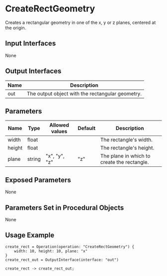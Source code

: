 # CreateRectGeometry

Creates a rectangular geometry in one of the x, y or z planes, centered at the
origin.

## Input Interfaces

None


## Output Interfaces

| Name | Description                                      |
|------|--------------------------------------------------|
| out  | The output object with the rectangular geometry. |

## Parameters

| Name   | Type   | Allowed values | Default | Description                                 |
|--------|--------|----------------|---------|---------------------------------------------|
| width  | float  |                |         | The rectangle's width.                      |
| height | float  |                |         | The rectangle's height.                     |
| plane  | string | "x", "y", "z"  | "z"     | The plane in which to create the rectangle. |

## Exposed Parameters

None

## Parameters Set in Procedural Objects

None


## Usage Example

```
create_rect = Operation(operation: "CreateRectGeometry") {
    width: 10, height: 10, plane: "x"
}
create_rect_out = OutputInterface(interface: "out")

create_rect -> create_rect_out;
```
